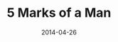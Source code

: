 ---
layout: message
category: message
series: "The New Man"
title: "5 Marks of a Man"
date: 2014-04-26
audio-description: "Brian Tome talks about what truly makes a man."
audio: "http://www.crossroads.net/players/media/hq/thenewman_01.mp3"
audio-title: "5 Marks of a Man"
audio-duration: "&#58;"
program-description: "The New Man - WK1 Program"
program: "http://www.crossroads.net/players/media/hq/04_26-17_14Program.pdf"
program-title: "5 Marks of a Man"
video-description: "Jesus was the beginning of a new breed of men. Men who take a stand, even if no one else stands with them; vigilant men who faithfully protect; men who follow, then lead; and men who choose sacrifice in the name of love."
video-title: "5 Marks of a Man"
video: "https://s3.amazonaws.com/crossroadsvideomessages/thenewman_01.mp4"
---